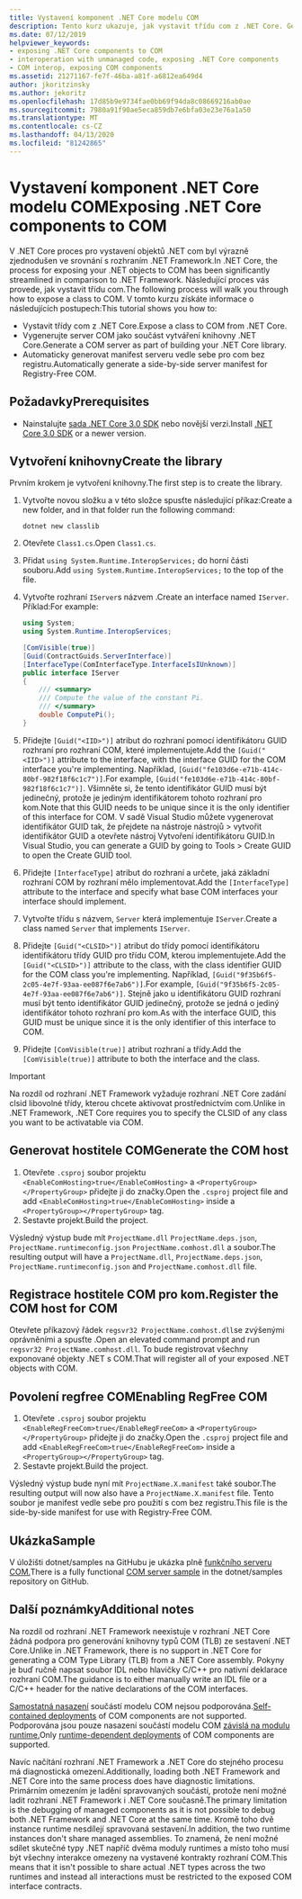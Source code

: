 ```yaml
---
title: Vystavení komponent .NET Core modelu COM
description: Tento kurz ukazuje, jak vystavit třídu com z .NET Core. Generujete server COM a manifest serveru vedle sebe pro server COM bez registru.
ms.date: 07/12/2019
helpviewer_keywords:
- exposing .NET Core components to COM
- interoperation with unmanaged code, exposing .NET Core components
- COM interop, exposing COM components
ms.assetid: 21271167-fe7f-46ba-a81f-a6812ea649d4
author: jkoritzinsky
ms.author: jekoritz
ms.openlocfilehash: 17d85b9e9734fae0bb69f94da8c08669216ab0ae
ms.sourcegitcommit: 7980a91f90ae5eca859db7e6bfa03e23e76a1a50
ms.translationtype: MT
ms.contentlocale: cs-CZ
ms.lasthandoff: 04/13/2020
ms.locfileid: "81242865"
---
```

# <a name="exposing-net-core-components-to-com"></a><span data-ttu-id="605b3-104">Vystavení komponent .NET Core modelu COM</span><span class="sxs-lookup"><span data-stu-id="605b3-104">Exposing .NET Core components to COM</span></span>

<span data-ttu-id="605b3-105">V .NET Core proces pro vystavení objektů .NET com byl výrazně zjednodušen ve srovnání s rozhraním .NET Framework.</span><span class="sxs-lookup"><span data-stu-id="605b3-105">In .NET Core, the process for exposing your .NET objects to COM has been significantly streamlined in comparison to .NET Framework.</span></span> <span data-ttu-id="605b3-106">Následující proces vás provede, jak vystavit třídu com.</span><span class="sxs-lookup"><span data-stu-id="605b3-106">The following process will walk you through how to expose a class to COM.</span></span> <span data-ttu-id="605b3-107">V tomto kurzu získáte informace o následujících postupech:</span><span class="sxs-lookup"><span data-stu-id="605b3-107">This tutorial shows you how to:</span></span>

- <span data-ttu-id="605b3-108">Vystavit třídy com z .NET Core.</span><span class="sxs-lookup"><span data-stu-id="605b3-108">Expose a class to COM from .NET Core.</span></span>
- <span data-ttu-id="605b3-109">Vygenerujte server COM jako součást vytváření knihovny .NET Core.</span><span class="sxs-lookup"><span data-stu-id="605b3-109">Generate a COM server as part of building your .NET Core library.</span></span>
- <span data-ttu-id="605b3-110">Automaticky generovat manifest serveru vedle sebe pro com bez registru.</span><span class="sxs-lookup"><span data-stu-id="605b3-110">Automatically generate a side-by-side server manifest for Registry-Free COM.</span></span>

## <a name="prerequisites"></a><span data-ttu-id="605b3-111">Požadavky</span><span class="sxs-lookup"><span data-stu-id="605b3-111">Prerequisites</span></span>

- <span data-ttu-id="605b3-112">Nainstalujte [sada .NET Core 3.0 SDK](https://dotnet.microsoft.com/download) nebo novější verzi.</span><span class="sxs-lookup"><span data-stu-id="605b3-112">Install [.NET Core 3.0 SDK](https://dotnet.microsoft.com/download) or a newer version.</span></span>

## <a name="create-the-library"></a><span data-ttu-id="605b3-113">Vytvoření knihovny</span><span class="sxs-lookup"><span data-stu-id="605b3-113">Create the library</span></span>

<span data-ttu-id="605b3-114">Prvním krokem je vytvoření knihovny.</span><span class="sxs-lookup"><span data-stu-id="605b3-114">The first step is to create the library.</span></span>

1. <span data-ttu-id="605b3-115">Vytvořte novou složku a v této složce spusťte následující příkaz:</span><span class="sxs-lookup"><span data-stu-id="605b3-115">Create a new folder, and in that folder run the following command:</span></span>

    ```dotnetcli
    dotnet new classlib
    ```

2. <span data-ttu-id="605b3-116">Otevřete `Class1.cs`.</span><span class="sxs-lookup"><span data-stu-id="605b3-116">Open `Class1.cs`.</span></span>
3. <span data-ttu-id="605b3-117">Přidat `using System.Runtime.InteropServices;` do horní části souboru.</span><span class="sxs-lookup"><span data-stu-id="605b3-117">Add `using System.Runtime.InteropServices;` to the top of the file.</span></span>
4. <span data-ttu-id="605b3-118">Vytvořte rozhraní `IServer`s názvem .</span><span class="sxs-lookup"><span data-stu-id="605b3-118">Create an interface named `IServer`.</span></span> <span data-ttu-id="605b3-119">Příklad:</span><span class="sxs-lookup"><span data-stu-id="605b3-119">For example:</span></span>

   ```csharp
   using System;
   using System.Runtime.InteropServices;

   [ComVisible(true)]
   [Guid(ContractGuids.ServerInterface)]
   [InterfaceType(ComInterfaceType.InterfaceIsIUnknown)]
   public interface IServer
   {
       /// <summary>
       /// Compute the value of the constant Pi.
       /// </summary>
       double ComputePi();
   }
   ```

5. <span data-ttu-id="605b3-120">Přidejte `[Guid("<IID>")]` atribut do rozhraní pomocí identifikátoru GUID rozhraní pro rozhraní COM, které implementujete.</span><span class="sxs-lookup"><span data-stu-id="605b3-120">Add the `[Guid("<IID>")]` attribute to the interface, with the interface GUID for the COM interface you're implementing.</span></span> <span data-ttu-id="605b3-121">Například, `[Guid("fe103d6e-e71b-414c-80bf-982f18f6c1c7")]`.</span><span class="sxs-lookup"><span data-stu-id="605b3-121">For example, `[Guid("fe103d6e-e71b-414c-80bf-982f18f6c1c7")]`.</span></span> <span data-ttu-id="605b3-122">Všimněte si, že tento identifikátor GUID musí být jedinečný, protože je jediným identifikátorem tohoto rozhraní pro kom.</span><span class="sxs-lookup"><span data-stu-id="605b3-122">Note that this GUID needs to be unique since it is the only identifier of this interface for COM.</span></span> <span data-ttu-id="605b3-123">V sadě Visual Studio můžete vygenerovat identifikátor GUID tak, že přejdete na nástroje nástrojů > vytvořit identifikátor GUID a otevřete nástroj Vytvoření identifikátoru GUID.</span><span class="sxs-lookup"><span data-stu-id="605b3-123">In Visual Studio, you can generate a GUID by going to Tools > Create GUID to open the Create GUID tool.</span></span>
6. <span data-ttu-id="605b3-124">Přidejte `[InterfaceType]` atribut do rozhraní a určete, jaká základní rozhraní COM by rozhraní mělo implementovat.</span><span class="sxs-lookup"><span data-stu-id="605b3-124">Add the `[InterfaceType]` attribute to the interface and specify what base COM interfaces your interface should implement.</span></span>
7. <span data-ttu-id="605b3-125">Vytvořte třídu s názvem, `Server` která implementuje `IServer`.</span><span class="sxs-lookup"><span data-stu-id="605b3-125">Create a class named `Server` that implements `IServer`.</span></span>
8. <span data-ttu-id="605b3-126">Přidejte `[Guid("<CLSID>")]` atribut do třídy pomocí identifikátoru identifikátoru třídy GUID pro třídu COM, kterou implementujete.</span><span class="sxs-lookup"><span data-stu-id="605b3-126">Add the `[Guid("<CLSID>")]` attribute to the class, with the class identifier GUID for the COM class you're implementing.</span></span> <span data-ttu-id="605b3-127">Například, `[Guid("9f35b6f5-2c05-4e7f-93aa-ee087f6e7ab6")]`.</span><span class="sxs-lookup"><span data-stu-id="605b3-127">For example, `[Guid("9f35b6f5-2c05-4e7f-93aa-ee087f6e7ab6")]`.</span></span> <span data-ttu-id="605b3-128">Stejně jako u identifikátoru GUID rozhraní musí být tento identifikátor GUID jedinečný, protože se jedná o jediný identifikátor tohoto rozhraní pro kom.</span><span class="sxs-lookup"><span data-stu-id="605b3-128">As with the interface GUID, this GUID must be unique since it is the only identifier of this interface to COM.</span></span>
9. <span data-ttu-id="605b3-129">Přidejte `[ComVisible(true)]` atribut rozhraní a třídy.</span><span class="sxs-lookup"><span data-stu-id="605b3-129">Add the `[ComVisible(true)]` attribute to both the interface and the class.</span></span>

> [!IMPORTANT]
> <span data-ttu-id="605b3-130">Na rozdíl od rozhraní .NET Framework vyžaduje rozhraní .NET Core zadání clsid libovolné třídy, kterou chcete aktivovat prostřednictvím com.</span><span class="sxs-lookup"><span data-stu-id="605b3-130">Unlike in .NET Framework, .NET Core requires you to specify the CLSID of any class you want to be activatable via COM.</span></span>

## <a name="generate-the-com-host"></a><span data-ttu-id="605b3-131">Generovat hostitele COM</span><span class="sxs-lookup"><span data-stu-id="605b3-131">Generate the COM host</span></span>

1. <span data-ttu-id="605b3-132">Otevřete `.csproj` soubor projektu `<EnableComHosting>true</EnableComHosting>` a `<PropertyGroup></PropertyGroup>` přidejte ji do značky.</span><span class="sxs-lookup"><span data-stu-id="605b3-132">Open the `.csproj` project file and add `<EnableComHosting>true</EnableComHosting>` inside a `<PropertyGroup></PropertyGroup>` tag.</span></span>
2. <span data-ttu-id="605b3-133">Sestavte projekt.</span><span class="sxs-lookup"><span data-stu-id="605b3-133">Build the project.</span></span>

<span data-ttu-id="605b3-134">Výsledný výstup bude mít `ProjectName.dll` `ProjectName.deps.json`, `ProjectName.runtimeconfig.json` `ProjectName.comhost.dll` a soubor.</span><span class="sxs-lookup"><span data-stu-id="605b3-134">The resulting output will have a `ProjectName.dll`, `ProjectName.deps.json`, `ProjectName.runtimeconfig.json` and `ProjectName.comhost.dll` file.</span></span>

## <a name="register-the-com-host-for-com"></a><span data-ttu-id="605b3-135">Registrace hostitele COM pro kom.</span><span class="sxs-lookup"><span data-stu-id="605b3-135">Register the COM host for COM</span></span>

<span data-ttu-id="605b3-136">Otevřete příkazový řádek `regsvr32 ProjectName.comhost.dll`se zvýšenými oprávněními a spusťte .</span><span class="sxs-lookup"><span data-stu-id="605b3-136">Open an elevated command prompt and run `regsvr32 ProjectName.comhost.dll`.</span></span> <span data-ttu-id="605b3-137">To bude registrovat všechny exponované objekty .NET s COM.</span><span class="sxs-lookup"><span data-stu-id="605b3-137">That will register all of your exposed .NET objects with COM.</span></span>

## <a name="enabling-regfree-com"></a><span data-ttu-id="605b3-138">Povolení regfree COM</span><span class="sxs-lookup"><span data-stu-id="605b3-138">Enabling RegFree COM</span></span>

1. <span data-ttu-id="605b3-139">Otevřete `.csproj` soubor projektu `<EnableRegFreeCom>true</EnableRegFreeCom>` a `<PropertyGroup></PropertyGroup>` přidejte ji do značky.</span><span class="sxs-lookup"><span data-stu-id="605b3-139">Open the `.csproj` project file and add `<EnableRegFreeCom>true</EnableRegFreeCom>` inside a `<PropertyGroup></PropertyGroup>` tag.</span></span>
2. <span data-ttu-id="605b3-140">Sestavte projekt.</span><span class="sxs-lookup"><span data-stu-id="605b3-140">Build the project.</span></span>

<span data-ttu-id="605b3-141">Výsledný výstup bude nyní mít `ProjectName.X.manifest` také soubor.</span><span class="sxs-lookup"><span data-stu-id="605b3-141">The resulting output will now also have a `ProjectName.X.manifest` file.</span></span> <span data-ttu-id="605b3-142">Tento soubor je manifest vedle sebe pro použití s com bez registru.</span><span class="sxs-lookup"><span data-stu-id="605b3-142">This file is the side-by-side manifest for use with Registry-Free COM.</span></span>

## <a name="sample"></a><span data-ttu-id="605b3-143">Ukázka</span><span class="sxs-lookup"><span data-stu-id="605b3-143">Sample</span></span>

<span data-ttu-id="605b3-144">V úložišti dotnet/samples na GitHubu je ukázka plně [funkčního serveru COM.](https://github.com/dotnet/samples/tree/master/core/extensions/COMServerDemo)</span><span class="sxs-lookup"><span data-stu-id="605b3-144">There is a fully functional [COM server sample](https://github.com/dotnet/samples/tree/master/core/extensions/COMServerDemo) in the dotnet/samples repository on GitHub.</span></span>

## <a name="additional-notes"></a><span data-ttu-id="605b3-145">Další poznámky</span><span class="sxs-lookup"><span data-stu-id="605b3-145">Additional notes</span></span>

<span data-ttu-id="605b3-146">Na rozdíl od rozhraní .NET Framework neexistuje v rozhraní .NET Core žádná podpora pro generování knihovny typů COM (TLB) ze sestavení .NET Core.</span><span class="sxs-lookup"><span data-stu-id="605b3-146">Unlike in .NET Framework, there is no support in .NET Core for generating a COM Type Library (TLB) from a .NET Core assembly.</span></span> <span data-ttu-id="605b3-147">Pokyny je buď ručně napsat soubor IDL nebo hlavičky C/C++ pro nativní deklarace rozhraní COM.</span><span class="sxs-lookup"><span data-stu-id="605b3-147">The guidance is to either manually write an IDL file or a C/C++ header for the native declarations of the COM interfaces.</span></span>

<span data-ttu-id="605b3-148">[Samostatná nasazení](../deploying/index.md#publish-self-contained) součástí modelu COM nejsou podporována.</span><span class="sxs-lookup"><span data-stu-id="605b3-148">[Self-contained deployments](../deploying/index.md#publish-self-contained) of COM components are not supported.</span></span> <span data-ttu-id="605b3-149">Podporována jsou pouze nasazení součástí modelu COM [závislá na modulu runtime.](../deploying/index.md#publish-runtime-dependent)</span><span class="sxs-lookup"><span data-stu-id="605b3-149">Only [runtime-dependent deployments](../deploying/index.md#publish-runtime-dependent) of COM components are supported.</span></span>

<span data-ttu-id="605b3-150">Navíc načítání rozhraní .NET Framework a .NET Core do stejného procesu má diagnostická omezení.</span><span class="sxs-lookup"><span data-stu-id="605b3-150">Additionally, loading both .NET Framework and .NET Core into the same process does have diagnostic limitations.</span></span> <span data-ttu-id="605b3-151">Primárním omezením je ladění spravovaných součástí, protože není možné ladit rozhraní .NET Framework i .NET Core současně.</span><span class="sxs-lookup"><span data-stu-id="605b3-151">The primary limitation is the debugging of managed components as it is not possible to debug both .NET Framework and .NET Core at the same time.</span></span> <span data-ttu-id="605b3-152">Kromě toho dvě instance runtime nesdílejí spravovaná sestavení.</span><span class="sxs-lookup"><span data-stu-id="605b3-152">In addition, the two runtime instances don't share managed assemblies.</span></span> <span data-ttu-id="605b3-153">To znamená, že není možné sdílet skutečné typy .NET napříč dvěma moduly runtimes a místo toho musí být všechny interakce omezeny na vystavené kontrakty rozhraní COM.</span><span class="sxs-lookup"><span data-stu-id="605b3-153">This means that it isn't possible to share actual .NET types across the two runtimes and instead all interactions must be restricted to the exposed COM interface contracts.</span></span>
